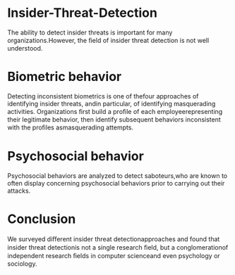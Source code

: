 # Insider-Threat-Detection
The ability to detect insider threats is important for many organizations.However, the ﬁeld of insider threat detection is not well understood.

# Biometric behavior
Detecting inconsistent biometrics is one of thefour approaches of identifying insider threats, andin particular, of identifying masquerading activities.
Organizations ﬁrst build a proﬁle of each employeerepresenting their legitimate behavior, then 
identify subsequent behaviors inconsistent with the proﬁles asmasquerading attempts.

# Psychosocial behavior
Psychosocial behaviors are analyzed to detect saboteurs,who are known to often display concerning psychosocial behaviors prior to carrying out their attacks.


# Conclusion
We surveyed diﬀerent insider threat detectionapproaches and found that insider threat detectionis not a single research ﬁeld, 
but a conglomerationof independent research ﬁelds in computer scienceand even psychology or sociology.
